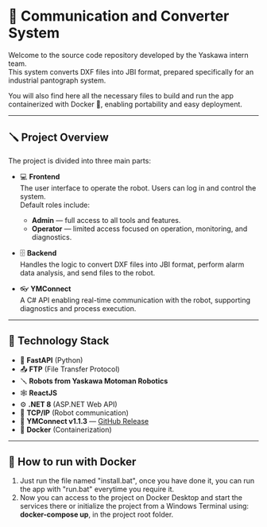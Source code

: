# 🤖 Communication and Converter System

Welcome to the source code repository developed by the Yaskawa intern team.  
This system converts DXF files into JBI format, prepared specifically for an industrial pantograph system.

You will also find here all the necessary files to build and run the app containerized with Docker 🐳, enabling portability and easy deployment.

---

## 🪛 Project Overview

The project is divided into three main parts:

- 💻 **Frontend**  
  The user interface to operate the robot. Users can log in and control the system.  
  Default roles include:  
  - **Admin** — full access to all tools and features.  
  - **Operator** — limited access focused on operation, monitoring, and diagnostics.

- 🗄️ **Backend**  
  Handles the logic to convert DXF files into JBI format, perform alarm data analysis, and send files to the robot.

- 👓 **YMConnect**  
  A C# API enabling real-time communication with the robot, supporting diagnostics and process execution.

---

## 🧩 Technology Stack

- 🐍 **FastAPI** (Python)  
- 📤 **FTP** (File Transfer Protocol)  
- 🪛 **Robots from Yaskawa Motoman Robotics**  
- 🕸️ **ReactJS**  
- ⚙️ **.NET 8** (ASP.NET Web API)  
- 🔌 **TCP/IP** (Robot communication)  
- 🗼 **YMConnect v1.1.3** — [GitHub Release](https://github.com/Yaskawa-Global/YMConnect/releases/tag/v1.1.3)  
- 🐳 **Docker** (Containerization)

---

## 🚀 How to run with Docker

1. Just run the file named "install.bat", once you have done it, you can run the app with "run.bat" everytime you require it.
2. Now you can access to the project on Docker Desktop and start the services there or initialize the project from a Windows Terminal using: **docker-compose up**, in the project root folder.

